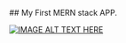 #﻿# My First MERN stack APP.



[![IMAGE ALT TEXT HERE](https://img.youtube.com/vi/Bl-fjn-CxMM/0.jpg)](https://www.youtube.com/watch?v=Bl-fjn-CxMM)
